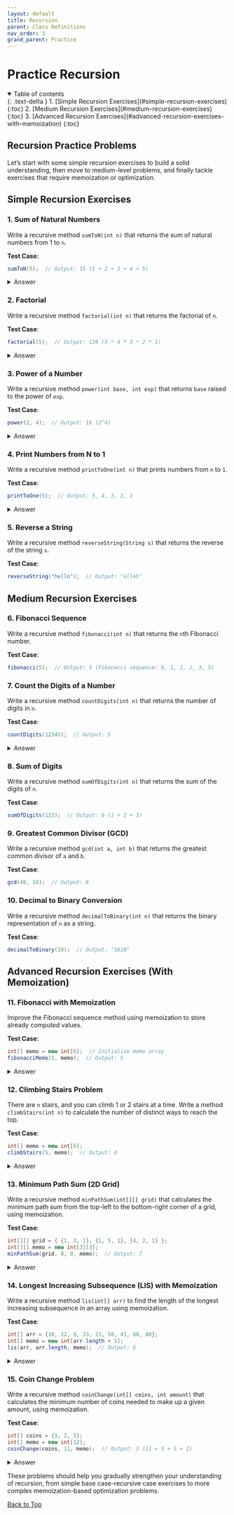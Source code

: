 ```yaml
---
layout: default
title: Recursion
parent: Class Definitions
nav_order: 3
grand_parent: Practice
---
```


# Practice Recursion

<details open markdown="block">
  <summary>
    Table of contents
  </summary>
  {: .text-delta }
1. [Simple Recursion Exercises](#simple-recursion-exercises)
   {:toc}
2. [Medium Recursion Exercises](#medium-recursion-exercises)
   {:toc}
3. [Advanced Recursion Exercises](#advanced-recursion-exercises-with-memoization)
   {:toc}
</details>

## Recursion Practice Problems

Let’s start with some simple recursion exercises to build a solid understanding, then move to medium-level problems, and finally tackle exercises that require memoization or optimization.

## **Simple Recursion Exercises**

### **1. Sum of Natural Numbers**
Write a recursive method `sumToN(int n)` that returns the sum of natural numbers from 1 to `n`.

**Test Case**:
```java
sumToN(5);  // Output: 15 (1 + 2 + 3 + 4 + 5)
```

<details markdown="block">
   <summary>Answer</summary>
   ```java
   public int sumToN(int n) {
      if (n == 0) {  // Base case
         return 0;
      }
      return n + sumToN(n - 1);  // Recursive case
   }
   ```
</details>

### **2. Factorial**
Write a recursive method `factorial(int n)` that returns the factorial of `n`.

**Test Case**:
```java
factorial(5);  // Output: 120 (5 * 4 * 3 * 2 * 1)
```

<details markdown="block">
   <summary>Answer</summary>
   ```java
   public int factorial(int n) {
      if (n == 0) {  // Base case
         return 1;
      }
      return n * factorial(n - 1);  // Recursive case
   }
   ```
</details>

### **3. Power of a Number**
Write a recursive method `power(int base, int exp)` that returns `base` raised to the power of `exp`.

**Test Case**:
```java
power(2, 4);  // Output: 16 (2^4)
```

<details markdown="block">
   <summary>Answer</summary>
   ```java
   public int power(int base, int exp) {
      if (exp == 0) {  // Base case
         return 1;
      }
      return base * power(base, exp - 1);  // Recursive case
   }
   ```
</details>

### **4. Print Numbers from N to 1**
Write a recursive method `printToOne(int n)` that prints numbers from `n` to `1`.

**Test Case**:
```java
printToOne(5);  // Output: 5, 4, 3, 2, 1
```

<details markdown="block">
   <summary>Answer</summary>
   ```java
   public void printToOne(int n) {
      if (n == 0) {  // Base case
         return;
      }
      System.out.println(n);
      printToOne(n - 1);  // Recursive case
   }
   ```
</details>

### **5. Reverse a String**
Write a recursive method `reverseString(String s)` that returns the reverse of the string `s`.

**Test Case**:
```java
reverseString("hello");  // Output: "olleh"
```

<!-- <details markdown="block">
   <summary>Answer</summary>
   ```java
   public String reverseString(String s) {
      if (s.isEmpty()) {  // Base case
         return s;
      }
      return reverseString(s.substring(1)) + s.charAt(0);  // Recursive case
   }
   ```
</details> -->

## **Medium Recursion Exercises**

### **6. Fibonacci Sequence**
Write a recursive method `fibonacci(int n)` that returns the `n`th Fibonacci number.

**Test Case**:
```java
fibonacci(5);  // Output: 5 (Fibonacci sequence: 0, 1, 1, 2, 3, 5)
```

<!-- <details markdown="block">
   <summary>Answer</summary>
   ```java
   public int fibonacci(int n) {
      if (n == 0) {  // Base case
         return 0;
      } else if (n == 1) {
         return 1;
      }
      return fibonacci(n - 1) + fibonacci(n - 2);  // Recursive case
   }
   ```
</details> -->

### **7. Count the Digits of a Number**
Write a recursive method `countDigits(int n)` that returns the number of digits in `n`.

**Test Case**:
```java
countDigits(12345);  // Output: 5
```

<details markdown="block">
   <summary>Answer</summary>
   ```java
   public int countDigits(int n) {
      if (n == 0) {  // Base case
         return 0;
      }
      return 1 + countDigits(n / 10);  // Recursive case
   }
   ```
</details>

### **8. Sum of Digits**
Write a recursive method `sumOfDigits(int n)` that returns the sum of the digits of `n`.

**Test Case**:
```java
sumOfDigits(123);  // Output: 6 (1 + 2 + 3)
```

<!-- <details markdown="block">
   <summary>Answer</summary>
   ```java
   public int sumOfDigits(int n) {
      if (n == 0) {  // Base case
         return 0;
      }
      return (n % 10) + sumOfDigits(n / 10);  // Recursive case
   }
   ```
</details> -->

### **9. Greatest Common Divisor (GCD)**
Write a recursive method `gcd(int a, int b)` that returns the greatest common divisor of `a` and `b`.

**Test Case**:
```java
gcd(48, 18);  // Output: 6
```

<!-- <details markdown="block">
   <summary>Answer</summary>
   ```java
   public int gcd(int a, int b) {
      if (b == 0) {  // Base case
         return a;
      }
      return gcd(b, a % b);  // Recursive case
   }
   ```
</details> -->

### **10. Decimal to Binary Conversion**
Write a recursive method `decimalToBinary(int n)` that returns the binary representation of `n` as a string.

**Test Case**:
```java
decimalToBinary(10);  // Output: "1010"
```

<!-- <details markdown="block">
   <summary>Answer</summary>
   ```java
   public String decimalToBinary(int n) {
      if (n == 0) {  // Base case
         return "0";
      }
      if (n == 1) {
         return "1";
      }
      return decimalToBinary(n / 2) + (n % 2);  // Recursive case
   }
   ```
</details> -->

## **Advanced Recursion Exercises (With Memoization)**

### **11. Fibonacci with Memoization**
Improve the Fibonacci sequence method using memoization to store already computed values.

**Test Case**:
```java
int[] memo = new int[6];  // Initialize memo array
fibonacciMemo(5, memo);  // Output: 5
```

<details markdown="block">
   <summary>Answer</summary>
   ```java
   public int fibonacciMemo(int n, int[] memo) {
      if (n == 0 || n == 1) {
         return n;  // Base case
      }
      if (memo[n] == 0) {  // Only compute if not already in memo
         memo[n] = fibonacciMemo(n - 1, memo) + fibonacciMemo(n - 2, memo);  // Recursive case
      }
      return memo[n];
   }
   ```
</details>

### **12. Climbing Stairs Problem**
There are `n` stairs, and you can climb 1 or 2 stairs at a time. Write a method `climbStairs(int n)` to calculate the number of distinct ways to reach the top.

**Test Case**:
```java
int[] memo = new int[6];
climbStairs(5, memo);  // Output: 8
```

<details markdown="block">
   <summary>Answer</summary>
   ```java
   public int climbStairs(int n, int[] memo) {
      if (n == 0 || n == 1) {  // Base cases
         return 1;
      }
      if (memo[n] == 0) {  // Only compute if not already in memo
         memo[n] = climbStairs(n - 1, memo) + climbStairs(n - 2, memo);  // Recursive case
      }
      return memo[n];
   }
   ```
</details>

### **13. Minimum Path Sum (2D Grid)**
Write a recursive method `minPathSum(int[][] grid)` that calculates the minimum path sum from the top-left to the bottom-right corner of a grid, using memoization.

**Test Case**:
```java
int[][] grid = { {1, 3, 1}, {1, 5, 1}, {4, 2, 1} };
int[][] memo = new int[3][3];
minPathSum(grid, 0, 0, memo);  // Output: 7
```

<details markdown="block">
   <summary>Answer</summary>
   ```java
   public int minPathSum(int[][] grid, int i, int j, int[][] memo) {
      if (i == grid.length - 1 && j == grid[0].length - 1) {  // Base case: reached bottom-right
         return grid[i][j];
      }
      if (i >= grid.length || j >= grid[0].length) {  // Out of bounds
         return Integer.MAX_VALUE;
      }
      if (memo[i][j] == 0) {
         int down = minPathSum(grid, i + 1, j, memo);
         int right = minPathSum(grid, i, j + 1, memo);
         memo[i][j] = grid[i][j] + Math.min(down, right);  // Recursive case
      }
      return memo[i][j];
   }
   ```
</details>

### **14. Longest Increasing Subsequence (LIS) with Memoization**
Write a recursive method `lis(int[] arr)` to find the length of the longest increasing subsequence in an array using memoization.

**Test Case**:
```java
int[] arr = {10, 22, 9, 33, 21, 50, 41, 60, 80};
int[] memo = new int[arr.length + 1];
lis(arr, arr.length, memo);  // Output: 6
```

<details markdown="block">
   <summary>Answer</summary>
   ```java
   public int lis(int[] arr, int n, int[] memo) {
      if(n == 1) {  // Base case
         return 1;
      }
      if (memo[n] != 0) {
         return memo[n];
      }
      int maxEndingHere = 1;  // Initialize with length 1
      for (int i = 1; i < n; i++) {
         int res = lis(arr, i, memo);
         if (arr[i - 1] < arr[n - 1]) {
               maxEndingHere = Math.max(maxEndingHere, res + 1);
         }
      }
      memo[n] = maxEndingHere;
      return memo[n];
   }
   ```
</details>

### **15. Coin Change Problem**
Write a recursive method `coinChange(int[] coins, int amount)` that calculates the minimum number of coins needed to make up a given amount, using memoization.

**Test Case**:
```java
int[] coins = {1, 2, 5};
int[] memo = new int[12];
coinChange(coins, 11, memo);  // Output: 3 (11 = 5 + 5 + 1)
```

<details markdown="block">
   <summary>Answer</summary>
   ```java
   public int coinChange(int[] coins, int amount, int[] memo) {
      if (amount == 0) {  // Base case
         return 0;
      }
      if (memo[amount] != 0) {
         return memo[amount];
      }
      int minCoins = Integer.MAX_VALUE;
      for (int coin : coins) {
         if (amount - coin >= 0) {
               int result = coinChange(coins, amount - coin, memo);
               if (result >= 0 && result < minCoins) {
                  minCoins = result + 1;
               }
         }
      }
      memo[amount] = (minCoins == Integer.MAX_VALUE) ? -1 : minCoins;
      return memo[amount];
   }
   ```
</details>

These problems should help you gradually strengthen your understanding of recursion, from simple base case-recursive case exercises to more complex memoization-based optimization problems.

[Back to Top](#top)

<!-- #### Next Topic: 
Go to [Static](../../../learn/java/foundations/static) to learn more with examples. -->